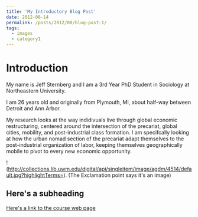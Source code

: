 ```yaml
---
title: 'My Introductory Blog Post'
date: 2012-08-14
permalink: /posts/2012/08/blog-post-1/
tags:
  - images
  - category1
---
```

Introduction
============

My name is Jeff Sternberg and I am a 3rd Year PhD Student in Sociology at Northeastern University. 

I am 26 years old and originally from Plymouth, MI, about half-way between Detroit and Ann Arbor.

My research looks at the way indidivuals live through global economic restructuring, centered around the intersection of the precariat, global cities, mobility, and post-industrial class formation. I am specifcally looking at how the urban nomad section of the precariat adapt themselves to the post-industrial organization of labor, keeping themselves geographically mobile to pivot to every new economic opportunity.


!(http://collections.lib.uwm.edu/digital/api/singleitem/image/agdm/4514/default.jpg?highlightTerms=). (The Exclamation point says it's an image)

Here's a subheading
-------------------

[Here's a link to the course web page](http://benschmidt.org/dighist17)
